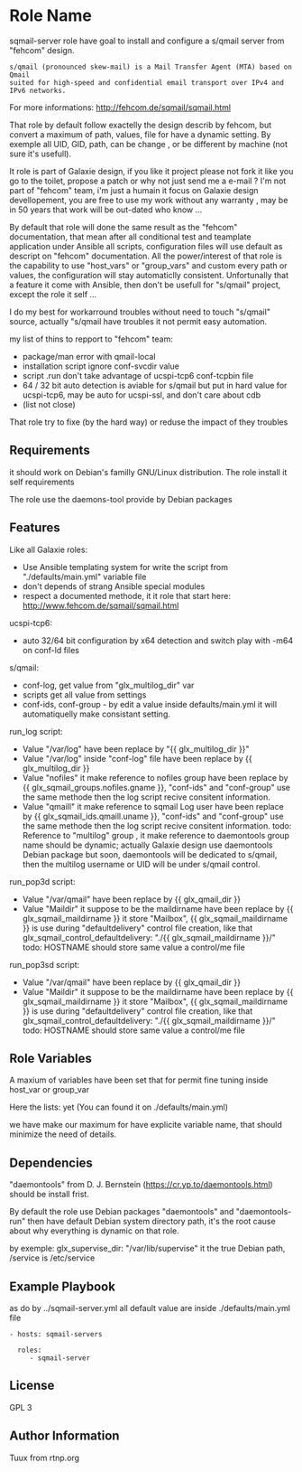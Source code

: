 Role Name
=========

sqmail-server role have goal to install and configure a s/qmail server from "fehcom" design.

    s/qmail (pronounced skew-mail) is a Mail Transfer Agent (MTA) based on Qmail
    suited for high-speed and confidential email transport over IPv4 and IPv6 networks.

For more informations: http://fehcom.de/sqmail/sqmail.html

That role by default follow exactelly the design describ by fehcom, but convert a maximum of path, values, file for have a dynamic setting. By exemple all UID, GID, path, can be change , or be different by machine (not sure it's usefull).

It role is part of Galaxie design, if you like it project please not fork it like you go to the toilet, propose a patch or why not just send me a e-mail ?
I'm not part of "fehcom" team, i'm just a humain it focus on Galaxie design devellopement, you are free to use my work without any warranty , may be in 50 years that work will be out-dated who know ...

By default that role will done the same result as the "fehcom" documentation, that mean after all conditional test and teamplate application under Ansible all scripts, configuration files will use default as descript on "fehcom" documentation.
All the power/interest of that role is the capability to use "host_vars" or "group_vars" and custom every path or values, the configuration will stay automaticlly consistent.
Unfortunally that a feature it come with Ansible, then don't be usefull for "s/qmail" project, except the role it self ...

I do my best for workarround troubles without need to touch "s/qmail" source, actually "s/qmail have troubles it not permit easy automation.

my list of thins to repport to "fehcom" team:
- package/man error with qmail-local
- installation script ignore conf-svcdir value
- script .run don't take advantage of ucspi-tcp6 conf-tcpbin file
- 64 / 32 bit auto detection is aviable for s/qmail but put in hard value for ucspi-tcp6, may be auto for ucspi-ssl, and don't care about cdb
- (list not close)

That role try to fixe (by the hard way) or reduse the impact of they troubles

Requirements
------------
it should work on Debian's familly GNU/Linux distribution.
The role install it self requirements

The role use the daemons-tool provide by Debian packages

Features
--------
Like all Galaxie roles:
- Use Ansible templating system for write the script from "./defaults/main.yml" variable file
- don't depends of strang Ansible special modules
- respect a documented methode, it it role that start here: http://www.fehcom.de/sqmail/sqmail.html

ucspi-tcp6:
- auto 32/64 bit configuration by x64 detection and switch play with -m64 on conf-ld files

s/qmail:
- conf-log, get value from "glx_multilog_dir" var
- scripts get all value from settings
- conf-ids, conf-group -  by edit a value inside defaults/main.yml it will automatiquelly make consistant setting.

run_log script:
- Value "/var/log" have been replace by "{{ glx_multilog_dir }}"
- Value "/var/log" inside "conf-log" file have been replace by {{ glx_multilog_dir }}
- Value "nofiles" it make reference to nofiles group have been replace by {{ glx_sqmail_groups.nofiles.gname }}, "conf-ids" and "conf-group" use the same methode then the log script recive consitent information.
- Value "qmaill" it make reference to sqmail Log user have been replace by {{ glx_sqmail_ids.qmaill.uname }}, "conf-ids" and "conf-group" use the same methode then the log script recive consitent information.
todo: Reference to "multilog" group , it make reference to daemontools group name should be dynamic; actually Galaxie design use daemontools Debian package but soon, daemontools will be dedicated to s/qmail, then the multilog username or UID will be under s/qmail control.

run_pop3d script:
- Value "/var/qmail" have been replace by {{ glx_qmail_dir }}
- Value "Maildir" it suppose to be the maildirname have been replace by {{ glx_sqmail_maildirname }} it store "Mailbox", {{ glx_sqmail_maildirname }} is use during "defaultdelivery" control file creation, like that glx_sqmail_control_defaultdelivery: "./{{ glx_sqmail_maildirname }}/"
todo: HOSTNAME should store same value a control/me file

run_pop3sd script:
- Value "/var/qmail" have been replace by {{ glx_qmail_dir }}
- Value "Maildir" it suppose to be the maildirname have been replace by {{ glx_sqmail_maildirname }} it store "Mailbox", {{ glx_sqmail_maildirname }} is use during "defaultdelivery" control file creation, like that glx_sqmail_control_defaultdelivery: "./{{ glx_sqmail_maildirname }}/"
todo: HOSTNAME should store same value a control/me file


Role Variables
--------------

A maxium of variables have been set that for permit fine tuning inside host_var or group_var

Here the lists:
yet (You can found it on ./defaults/main.yml)

we have make our maximum for have explicite variable name, that should minimize the need of details.


Dependencies
------------
"daemontools" from D. J. Bernstein (https://cr.yp.to/daemontools.html) should be install frist.

By default the role use Debian packages "daemontools" and "daemontools-run" then have default Debian system directory path, it's the root cause about why everything is dynamic on that role.

by exemple: glx_supervise_dir: "/var/lib/supervise" it the true Debian path, /service is /etc/service

Example Playbook
----------------
as do by ../sqmail-server.yml all default value are inside ./defaults/main.yml file

    - hosts: sqmail-servers
    
      roles:
         - sqmail-server

License
-------

GPL 3

Author Information
------------------

Tuux from rtnp.org